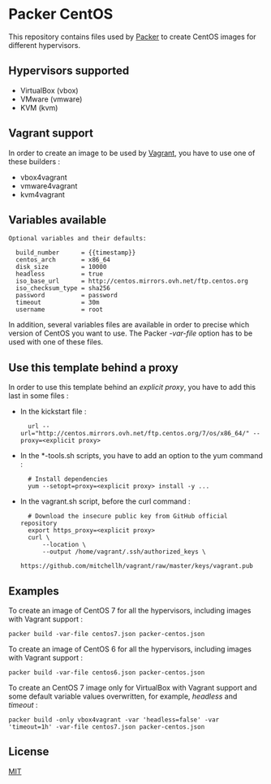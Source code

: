 # Packer CentOS

This repository contains files used by [Packer][1] to create CentOS images for different hypervisors.

## Hypervisors supported

* VirtualBox (vbox)
* VMware (vmware)
* KVM (kvm)

## Vagrant support

In order to create an image to be used by [Vagrant][2], you have to use one of these builders :

* vbox4vagrant
* vmware4vagrant
* kvm4vagrant

## Variables available

    Optional variables and their defaults:

      build_number      = {{timestamp}}
      centos_arch       = x86_64
      disk_size         = 10000
      headless          = true
      iso_base_url      = http://centos.mirrors.ovh.net/ftp.centos.org
      iso_checksum_type = sha256
      password          = password
      timeout           = 30m
      username          = root

In addition, several variables files are available in order to precise which version of CentOS you want to use. The Packer *-var-file* option has to be used with one of these files.

## Use this template behind a proxy

In order to use this template behind an *explicit proxy*, you have to add this last in some files :

* In the kickstart file :

        url --url="http://centos.mirrors.ovh.net/ftp.centos.org/7/os/x86_64/" --proxy=<explicit proxy>

* In the \*-tools.sh scripts, you have to add an option to the yum command :

        # Install dependencies
        yum --setopt=proxy=<explicit proxy> install -y ...

* In the vagrant.sh script, before the curl command :

        # Download the insecure public key from GitHub official repository
        export https_proxy=<explicit proxy>
        curl \
            --location \
            --output /home/vagrant/.ssh/authorized_keys \
            https://github.com/mitchellh/vagrant/raw/master/keys/vagrant.pub

## Examples

To create an image of CentOS 7 for all the hypervisors, including images with Vagrant support :

    packer build -var-file centos7.json packer-centos.json

To create an image of CentOS 6 for all the hypervisors, including images with Vagrant support :

    packer build -var-file centos6.json packer-centos.json

To create an CentOS 7 image only for VirtualBox with Vagrant support and some default variable values overwritten, for example, *headless* and *timeout* :

    packer build -only vbox4vagrant -var 'headless=false' -var 'timeout=1h' -var-file centos7.json packer-centos.json

## License

[MIT][3]

 [1]: https://packer.io/
 [2]: https://www.vagrantup.com/
 [3]: http://opensource.org/licenses/MIT
